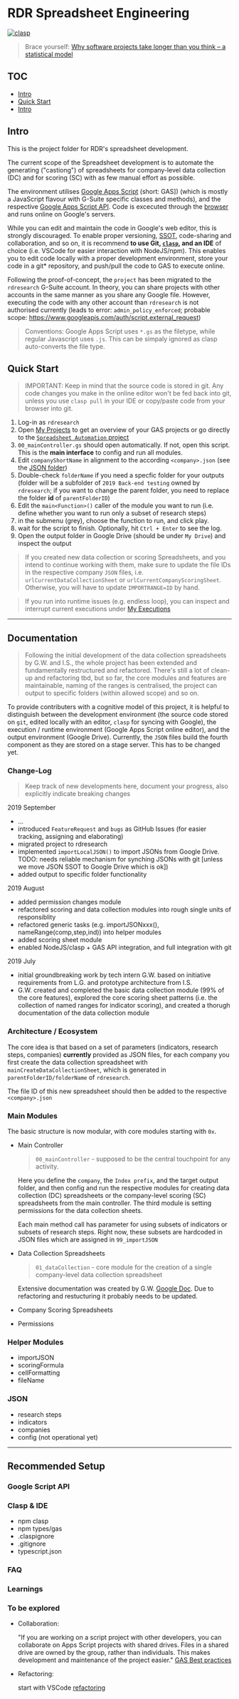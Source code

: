 # RDR Spreadsheet Engineering

[![clasp](https://img.shields.io/badge/built%20with-clasp-4285f4.svg)](https://github.com/google/clasp)

> Brace yourself: [Why software projects take longer than you think – a statistical model](https://erikbern.com/2019/04/15/why-software-projects-take-longer-than-you-think-a-statistical-model.html)

## TOC

+ [Intro](#intro)
+ [Quick Start](#quick-start)
+ [Intro](#intro)

## Intro

This is the project folder for RDR's spreadsheet development.

The current scope of the Spreadsheet development is to automate the generating ("castiong") of spreadsheets for company-level data collection (DC) and for scoring (SC) with as few manual effort as possible.

The environment utilises [Google Apps Script](https://developers.google.com/apps-script/) (short: GAS]) (which is mostly a JavaScript flavour with G-Suite specific classes and methods), and the respective [Google Apps Script API](https://www.google.com/script/start/). Code is excecuted through the [browser](https://script.google.com/home/my) and runs online on Google's servers.

While you can edit and maintain the code in Google's web editor, this is strongly discouraged. To enable proper versioning, [SSOT](https://en.wikipedia.org/wiki/Single_source_of_truth), code-sharing and collaboration, and so on, it is recommend **to use Git, [`clasp`](https://github.com/google/clasp), and an IDE** of choice (i.e. VSCode for easier interaction with NodeJS/npm). This enables you to edit code locally with a proper development environment, store your code in a git* repository, and push/pull the code to GAS to execute online.

Following the proof-of-concept, the `project` has been migrated to the `rdresearch` G-Suite account. In theory, you can share projects with other accounts in the same manner as you share any Google file. However, executing the code with any other account than `rdresearch` is not authorised currently (leads to error: `admin_policy_enforced`; probable scope: https://www.googleapis.com/auth/script.external_request)

> Conventions: Google Apps Script uses `*.gs` as the filetype, while regular Javascript uses `.js`. This can be simpaly ignored as clasp auto-converts the file type.

## Quick Start

> IMPORTANT: Keep in mind that the source code is stored in git. Any code changes you make in the online editor won't be fed back into git, unless you use `clasp pull` in your IDE or copy/paste code from your browser into git.

1. Log-in as `rdresearch`
2. Open [My Projects](https://script.google.com/home/my) to get an overview of your GAS projects or go directly to the [`Spreadsheet Automation` project](https://script.google.com/a/opentechinstitute.org/d/1ZrUTGLLDXMZxkDB8BRaBpPb-p4ObTJrKI8FfJUN6cL10Iggc0TTalSC5)
3. `00_mainController.gs` should open automatically. If not, open this script. This is the **main interface** to config and run all modules.
4. Edit `companyShortName` in alignment to the according `<company>.json` (see the [JSON folder](/json/))
5. Double-check `folderName` if you need a specfic folder for your outputs (folder will be a subfolder of `2019 Back-end testing` owned by `rdresearch`; if you want to change the parent folder, you need to replace the folder **id**  of `parentFolderID`)
6. Edit the `main<Function>()` caller of the module you want to run (i.e. define whether you want to run only a subset of research steps)
7. in the submenu (grey), choose the function to run, and click play. 
8. wait for the script to finish. Optionally, hit `Ctrl + Enter` to see the log.
9. Open the output folder in Google Drive (should be under `My Drive`) and inspect the output

> If you created new data collection or scoring Spreadsheets, and you intend to continue working with them, make sure to update the file IDs in the respective company `JSON` files, i.e. `urlCurrentDataCollectionSheet` or `urlCurrentCompanyScoringSheet`. Otherwise, you will have to update `IMPORTRANGE=ID` by hand.

> If you run into runtime issues (e.g. endless loop), you can inspect and interrupt current executions under [My Executions](https://script.google.com/u/3/home/executions)

<hr/>

## Documentation

> Following the initial development of the data collection spreadsheets by G.W. and I.S., the whole project has been extended and fundamentally restructured and refactored. There's still a lot of clean-up and refactoring tbd, but so far, the core modules and features are maintainable, naming of the ranges is centralised, the project can output to specific folders (within allowed scope) and so on.

To provide contributers with a cognitive model of this project, it is helpful to distinguish between the development environment (the source code stored on `git`, edited locally with an editor, `clasp` for syncing with Google), the execution / runtime environment (Google Apps Script online editor), and the output environment (Google Drive). Currently, the `JSON` files build the fourth component as they are stored on a stage server. This has to be changed yet.

### Change-Log

> Keep track of new developments here, document your progress, also explicitly indicate breaking changes

2019 September

+ ...
+ introduced `FeatureRequest` and `bugs` as GitHub Issues (for easier tracking, assigning and elaborating)
+ migrated project to rdresearch
+ implemented `importLocalJSON()` to import JSONs from Google Drive. TODO: needs reliable mechanism for synching JSONs with git [unless we move JSON SSOT to Google Drive which is ok])
+ added output to specific folder functionality

2019 August

+ added permission changes module
+ refactored scoring and data collection modules into rough single units of responsiblity
+ refactored generic tasks (e.g. importJSONxxx(), nameRange(comp,step,ind)) into helper modules
+ added scoring sheet module
+ enabled NodeJS/clasp + GAS API integration, and full integration with git

2019 July

+ initial groundbreaking work by tech intern G.W. based on initiative requirements from L.G. and prototype architecture from I.S.
+ G.W. created and completed the basic data collection module (99% of the core features), explored the core scoring sheet patterns (i.e. the collection of named ranges for indicator scoring), and created a thorugh documentation of the data collection module

### Architecture / Ecosystem

The core idea is that based on a set of parameters (indicators, research steps, companies) **currently** provided as JSON files, for each company you first create the data collection spreadsheet with `mainCreateDataCollectionSheet`, which is generated in `parentFolderID/folderName` of `rdresearch`.

The file ID of this new spreadsheet should then be added to the respective `<company>.json` 

### Main Modules

The basic structure is now modular, with core modules starting with `0x`. 

+ Main Controller
    
    > `00_mainController` - supposed to be the central touchpoint for any activity.

    Here you define the `company`, the `Index prefix`, and the target output folder, and then config and run the respective modules for creating data collection (DC) spreadsheets or the company-level scoring (SC) spreadsheets from the main controller. The third module is setting permissions for the data collection sheets.

    Each main method call has parameter for using subsets of indicators or subsets of research steps. Right now, these subsets are hardcoded in JSON files which are assigned in `99_importJSON`

+ Data Collection Spreadsheets

    > `01_dataCollection` - core module for the creation of a single company-level data collection spreadsheet

    Extensive documentation was created by G.W. [Google Doc](https://docs.google.com/document/d/1972r43uMNTdPMm3xFhtmOvHN3f8S8P1XEzwzju3soCo/edit). Due to refactoring and restucturing it probably needs to be updated.

+ Company Scoring Spreadsheets

    >


+ Permissions

### Helper Modules

+ importJSON
+ scoringFormula
+ cellFormatting
+ fileName

### JSON

+ research steps
+ indicators
+ companies
+ config (not operational yet)

<hr/>

## Recommended Setup

### Google Script API

### Clasp & IDE

+ npm clasp
+ npm types/gas
+ .claspignore
+ .gitignore
+ typescript.json

### FAQ

### Learnings

### To be explored

+ Collaboration:

    "If you are working on a script project with other developers, you can collaborate on Apps Script projects with shared drives. Files in a shared drive are owned by the group, rather than individuals. This makes development and maintenance of the project easier." [GAS Best practices](https://developers.google.com/apps-script/guides/support/best-practices#consider_collaborating_with_shared_drives)

+ Refactoring:

    start with VSCode [refactoring](https://code.visualstudio.com/docs/editor/refactoring)
